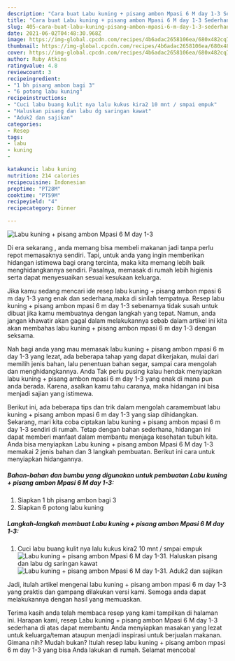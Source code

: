 ```yaml
---
description: "Cara buat Labu kuning + pisang ambon Mpasi 6 M day 1-3 Sederhana Untuk Jualan"
title: "Cara buat Labu kuning + pisang ambon Mpasi 6 M day 1-3 Sederhana Untuk Jualan"
slug: 405-cara-buat-labu-kuning-pisang-ambon-mpasi-6-m-day-1-3-sederhana-untuk-jualan
date: 2021-06-02T04:48:30.968Z
image: https://img-global.cpcdn.com/recipes/4b6adac2658106ea/680x482cq70/labu-kuning-pisang-ambon-mpasi-6-m-day-1-3-foto-resep-utama.jpg
thumbnail: https://img-global.cpcdn.com/recipes/4b6adac2658106ea/680x482cq70/labu-kuning-pisang-ambon-mpasi-6-m-day-1-3-foto-resep-utama.jpg
cover: https://img-global.cpcdn.com/recipes/4b6adac2658106ea/680x482cq70/labu-kuning-pisang-ambon-mpasi-6-m-day-1-3-foto-resep-utama.jpg
author: Ruby Atkins
ratingvalue: 4.8
reviewcount: 3
recipeingredient:
- "1 bh pisang ambon bagi 3"
- "6 potong labu kuning"
recipeinstructions:
- "Cuci labu buang kulit nya lalu kukus kira2 10 mnt / smpai empuk"
- "Haluskan pisang dan labu dg saringan kawat"
- "Aduk2 dan sajikan"
categories:
- Resep
tags:
- labu
- kuning
- 

katakunci: labu kuning  
nutrition: 214 calories
recipecuisine: Indonesian
preptime: "PT28M"
cooktime: "PT59M"
recipeyield: "4"
recipecategory: Dinner

---
```



![Labu kuning + pisang ambon Mpasi 6 M day 1-3](https://img-global.cpcdn.com/recipes/4b6adac2658106ea/680x482cq70/labu-kuning-pisang-ambon-mpasi-6-m-day-1-3-foto-resep-utama.jpg)

Di era  sekarang , anda memang bisa membeli makanan jadi tanpa perlu repot memasaknya sendiri. Tapi, untuk anda yang ingin memberikan hidangan istimewa bagi orang tercinta, maka kita memang lebih baik menghidangkannya sendiri. Pasalnya, memasak di rumah lebih higienis serta dapat menyesuaikan sesuai kesukaan keluarga.

Jika kamu sedang mencari ide resep labu kuning + pisang ambon mpasi 6 m day 1-3 yang enak dan sederhana,maka di sinilah tempatnya. Resep labu kuning + pisang ambon mpasi 6 m day 1-3  sebenarnya tidak susah untuk dibuat jika kamu membuatnya dengan langkah yang tepat. Namun, anda jangan khawatir akan gagal dalam melakukannya 
sebab dalam artikel ini kita akan membahas labu kuning + pisang ambon mpasi 6 m day 1-3 dengan seksama.  



Nah bagi anda yang mau memasak labu kuning + pisang ambon mpasi 6 m day 1-3 yang lezat, ada beberapa tahap yang dapat dikerjakan, mulai dari memilih jenis bahan, lalu penentuan bahan segar, sampai cara mengolah dan menghidangkannya. Anda Tak perlu pusing kalau hendak menyiapkan labu kuning + pisang ambon mpasi 6 m day 1-3 yang enak di mana pun anda berada. Karena, asalkan kamu  tahu caranya, maka hidangan ini bisa menjadi sajian yang istimewa.

Berikut ini, ada beberapa tips dan trik dalam mengolah caramembuat labu kuning + pisang ambon mpasi 6 m day 1-3 yang siap dihidangkan. Sekarang, mari kita coba ciptakan labu kuning + pisang ambon mpasi 6 m day 1-3 sendiri di rumah. Tetap dengan bahan sederhana, hidangan ini dapat memberi manfaat dalam membantu menjaga kesehatan tubuh kita. Anda bisa menyiapkan Labu kuning + pisang ambon Mpasi 6 M day 1-3 memakai 2 jenis bahan dan 3 langkah pembuatan. Berikut ini cara untuk menyiapkan hidangannya.

<!--inarticleads1-->

##### Bahan-bahan dan bumbu yang digunakan untuk pembuatan Labu kuning + pisang ambon Mpasi 6 M day 1-3:

1. Siapkan 1 bh pisang ambon bagi 3
1. Siapkan 6 potong labu kuning




<!--inarticleads2-->

##### Langkah-langkah membuat Labu kuning + pisang ambon Mpasi 6 M day 1-3:

1. Cuci labu buang kulit nya lalu kukus kira2 10 mnt / smpai empuk
<img src="https://img-global.cpcdn.com/steps/865f6b223c19cfcc/160x128cq70/labu-kuning-pisang-ambon-mpasi-6-m-day-1-3-langkah-memasak-1-foto.jpg" alt="Labu kuning + pisang ambon Mpasi 6 M day 1-3">1. Haluskan pisang dan labu dg saringan kawat
<img src="https://img-global.cpcdn.com/steps/1ae521cf53017b5a/160x128cq70/labu-kuning-pisang-ambon-mpasi-6-m-day-1-3-langkah-memasak-2-foto.jpg" alt="Labu kuning + pisang ambon Mpasi 6 M day 1-3">1. Aduk2 dan sajikan




Jadi, itulah artikel mengenai  labu kuning + pisang ambon mpasi 6 m day 1-3  yang praktis dan gampang dilakukan versi kami. Semoga anda dapat melakukannya dengan hasil yang memuaskan. 

Terima kasih anda telah membaca resep yang kami tampilkan di halaman ini. Harapan kami, resep  Labu kuning + pisang ambon Mpasi 6 M day 1-3 sederhana di atas dapat membantu Anda menyiapkan masakan yang lezat untuk keluarga/teman ataupun menjadi inspirasi untuk berjualan makanan. Gimana nih? Mudah bukan? Itulah resep labu kuning + pisang ambon mpasi 6 m day 1-3 yang bisa Anda lakukan di rumah. Selamat mencoba!

